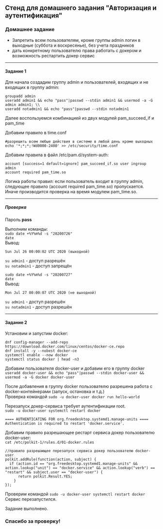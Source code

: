 ## Стенд для домашнего задания "Авторизация и аутентификация"

### Домашнее задание

-   Запретить всем пользователям, кроме группы admin логин в выходные (суббота и воскресенье), без учета праздников
-   дать конкретному пользователю права работать с докером и возможность рестартить докер сервис

* * *

#### Задание 1

Для начала создадим группу admin и пользователей, входящих и не входящих в группу admin:  

    groupadd admin
    useradd admin1 && echo "pass"|passwd --stdin admin1 && usermod -a -G admin admin1; \\
    useradd notadmin1 && echo "pass"|passwd --stdin notadmin1

Далее воспользуемся комбинацией из двух модулей pam_succeed_if и pam_time

Добавим правило в time.conf

    #разрешить всем любые действия в системе в любой день кроме выходных
    echo '*;*;*;!Wd0000-2400' >> /etc/security/time.conf

Добавим правила в файл /etc/pam.d/system-auth:  

    account [success=1 default=ignore] pam_succeed_if.so user ingroup admin
    account required pam_time.so

Логика работы правил:
если пользователь входит в группу admin, следующее правило (account required pam_time.so) пропускается. Иначе производится проверка на время модулем pam_time.so.

* * *

##### Проверка

Пароль **pass**  

Выполним команды:  
`sudo date +%Y%m%d -s "20200726"`  
`date`  
Вывод:

    Sun Jul 26 00:00:02 UTC 2020 (выходной)  

`su admin1` - доступ разрешён  
`su notadmin1` - доступ запрещён

`sudo date +%Y%m%d -s "20200727"`  
`date`  
Вывод:  

    Mon Jul 27 00:00:07 UTC 2020 (не выходной)  

`su admin1` - доступ разрешён  
`su notadmin1` - доступ разрешён

* * *

#### Задание 2

Установим и запустим docker:  

    dnf config-manager --add-repo https://download.docker.com/linux/centos/docker-ce.repo
    dnf install -y --nobest docker-ce
    systemctl enable --now docker
    systemctl status docker | head -n3

Добавим пользователя docker-user и добавим его в группу docker  
`useradd docker-user && echo "pass"|passwd --stdin docker-user && usermod -a -G docker docker-user`  

После добавления в группу docker пользователю разрешена работа с docker-контейнерами (запуск, остановка и т.д.)  
Проверка командой `sudo -u docker-user docker run hello-world`  

Перезапуск докер-сервиса требует аутентификации root.  
`sudo -u docker-user systemctl restart docker`  

    ==== AUTHENTICATING FOR org.freedesktop.systemd1.manage-units ====
    Authentication is required to restart 'docker.service'.

Добавим правило разрешающее рестарт сервиса докер пользователю docker-user:  
`cat /etc/polkit-1/rules.d/01-docker.rules`  

    //правило разрешающее перезапуск сервиса докер пользователю docker-user
    polkit.addRule(function(action, subject) {
      if (action.id == "org.freedesktop.systemd1.manage-units" && action.lookup("unit") == "docker.service" && action.lookup("verb") == "restart" && subject.user == "docker-user") {
          return polkit.Result.YES;
        }
    });

Проверим командой `sudo -u docker-user systemctl restart docker`  
Сервис перезапустился.

Задание выполнено.

### Спасибо за проверку!

